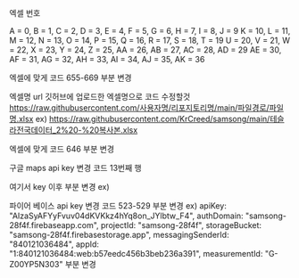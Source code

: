 엑셀 번호 

A = 0, B = 1, C = 2, D = 3, E = 4, F = 5, G = 6, H = 7, I = 8, J = 9
K = 10, L = 11, M = 12, N = 13, O = 14, P = 15, Q = 16, R = 17, S = 18, T = 19
U = 20, V = 21, W = 22, X = 23, Y = 24, Z = 25, AA = 26, AB = 27, AC = 28, AD = 29
AE = 30, AF = 31, AG = 32, AH = 33, AI = 34, AJ = 35, AK = 36

엑셀에 맞게 코드 655-669 부분 변경

엑셀명 url 
깃허브에 업로드한 엑셀명으로 코드 수정할것
https://raw.githubusercontent.com/사용자명/리포지토리명/main/파일경로/파일명.xlsx
ex) https://raw.githubusercontent.com/KrCreed/samsong/main/테슬라전국데이터_2%20-%20복사본.xlsx

엑셀에 맞게 코드 646 부분 변경

구글 maps api key 변경
코드 13번째 행
<script src="https://maps.googleapis.com/maps/api/js?key=AIzaSyD8UBtKnkeivt08HnA9nRuqQZ6QIYTVSZ0" async defer></script>
여기서 key 이후 부분 변경 ex) <script src="https://maps.googleapis.com/maps/api/js?key=@@@@@@@@@@@@@@@" async defer></script>

파이어 베이스 api key 변경
코드 523-529 부분 변경
ex)   apiKey: "AIzaSyAFYyFvuv04dKVKkz4hYq8on_JYlbtw_F4",
      authDomain: "samsong-28f4f.firebaseapp.com",
      projectId: "samsong-28f4f",
      storageBucket: "samsong-28f4f.firebasestorage.app",
      messagingSenderId: "840121036484",
      appId: "1:840121036484:web:b57eedc456b3beb236a391",
      measurementId: "G-Z00YP5N303"
부분 변경



